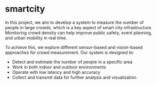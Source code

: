 # smartcity

In this project, we aim to develop a system to measure the number of people in large crowds, which is a key aspect of smart city infrastructure. Monitoring crowd density can help improve public safety, event planning, and urban mobility in real time.

To achieve this, we explore different sensor-based and vision-based approaches for crowd measurement. Our system is designed to:

- Detect and estimate the number of people in a specific area
- Work in both indoor and outdoor environments
- Operate with low latency and high accuracy
- Collect and transmit data for further analysis and visualization
